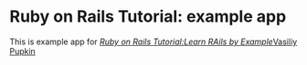 # Ruby on Rails Tutorial: example app

This is example app for [*Ruby on Rails Tutorial:Learn RAils by Example*](http://railstutorial.org)[Vasiliy Pupkin](vasiliy-pupkin.pupkin@yandex.ru)
